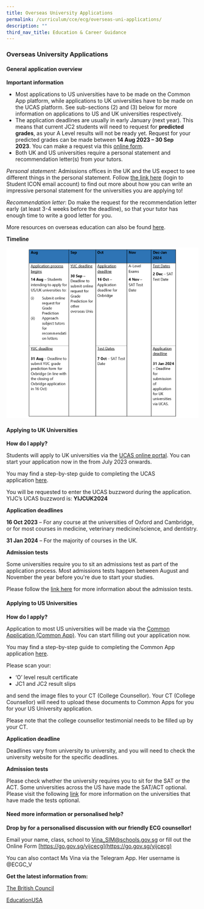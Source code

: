 ```yaml
---
title: Overseas University Applications
permalink: /curriculum/cce/ecg/overseas-uni-applications/
description: ""
third_nav_title: Education & Career Guidance
---
```

### **Overseas University Applications**
#### **General application overview**
**Important information**
* Most applications to US universities have to be made on the Common App platform, while applications to UK universities have to be made on the UCAS platform. See sub-sections (2) and (3) below for more information on applications to US and UK universities respectively.
* The application deadlines are usually in early January (next year). This means that current JC2 students will need to request for **predicted grades**, as your A Level results will not be ready yet. Request for your predicted grades can be made between **14 Aug 2023 – 30 Sep 2023**. You can make a request via this [online form](https://form.gov.sg/60d571a0087ea00011b4114f).
* Both UK and US universities require a personal statement and recommendation letter(s) from your tutors.

_Personal statement_: Admissions offices in the UK and the US expect to see different things in the personal statement. Follow [the link here](https://drive.google.com/drive/folders/1-f5QMPR5gPmm3KSfn8KijHDo37eItFkx) (login to Student ICON email account) to find out more about how you can write an impressive personal statement for the universities you are applying to!

_Recommendation letter_: Do make the request for the recommendation letter early (at least 3-4 weeks before the deadline), so that your tutor has enough time to write a good letter for you.

More resources on overseas education can also be found [here](https://sites.google.com/moe.edu.sg/ecgyijc/exploration/overseas-education?authuser=0).

**Timeline**

![](/images/ECG/timeline.png)

#### **Applying to UK Universities**
**How do I apply?**

Students will apply to UK universities via the [UCAS online portal](https://accounts.ucas.com/account/login?returnUrl=https%3A//www.ucas.com/dashboard%23/). You can start your application now in the from July 2023 onwards.

You may find a step-by-step guide to completing the UCAS application [here](https://www.ucas.com/undergraduate/applying-university/filling-your-ucas-undergraduate-application). 

You will be requested to enter the UCAS buzzword during the application. YIJC’s UCAS buzzword is: **YIJCUK2024**

**Application deadlines**

**16 Oct 2023** – For any course at the universities of Oxford and Cambridge, or for most courses in medicine, veterinary medicine/science, and dentistry.

**31 Jan 2024** – For the majority of courses in the UK.

**Admission tests**

Some universities require you to sit an admissions test as part of the application process. Most admissions tests happen between August and November the year before you're due to start your studies.

Please follow the [link here](https://www.ucas.com/undergraduate/applying-university/admissions-tests) for more information about the admission tests.

#### **Applying to US Universities**
**How do I apply?**

Application to most US universities will be made via the [Common Application (Common App)](https://www.commonapp.org/). You can start filling out your application now.

You may find a step-by-step guide to completing the Common App application [here](https://www.commonapp.org/apply/first-year-students).

Please scan your:
* ‘O’ level result certificate
* JC1 and JC2 result slips

and send the image files to your CT (College Counsellor). Your CT (College Counsellor) will need to upload these documents to Common Apps for you for your US University application.

Please note that the college counsellor testimonial needs to be filled up by your CT.

**Application deadline**

Deadlines vary from university to university, and you will need to check the university website for the specific deadlines.

**Admission tests**

Please check whether the university requires you to sit for the SAT or the ACT. Some universities across the US have made the SAT/ACT optional. Please visit the following [link](https://www.ivywise.com/blog/colleges-going-test-optional/#:~:text=Cornell%20University%20and%20Columbia%20University,the%202021%2D22%20admissions%20cycle.) for more information on the universities that have made the tests optional.


#### **Need more information or personalised help?**
**Drop by for a personalised discussion with our friendly ECG counsellor!**

Email your name, class, school to [Vina\_SIM@schools.gov.sg](mailto:Vina_SIM@schools.gov.sg) or fill out the Online Form [https://go.gov.sg/yijcecg](https://go.gov.sg/yijcecg)

You can also contact Ms Vina via the Telegram App. Her username is @ECGC\_V

**Get the latest information from:**

[The British Council](https://www.britishcouncil.sg/study-uk)

[EducationUSA](https://educationusa.state.gov/)
